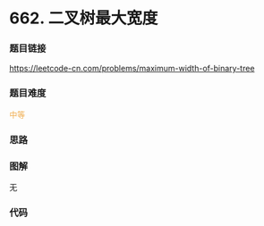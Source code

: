 # 662. 二叉树最大宽度

### 题目链接

https://leetcode-cn.com/problems/maximum-width-of-binary-tree

### 题目难度

<font color=#F0AD4E>中等</font>

### 思路



### 图解

无

### 代码

```python
```